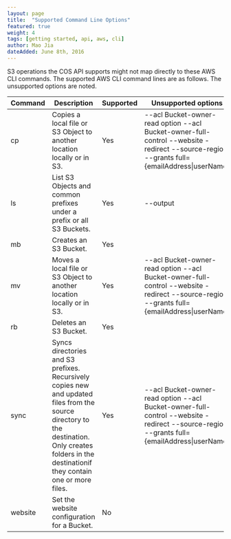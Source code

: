 ```yaml
---
layout: page
title:  "Supported Command Line Options"
featured: true
weight: 4
tags: [getting started, api, aws, cli]
author: Mao Jia
dateAdded: June 8th, 2016
---
```




S3 operations the COS API supports might not map directly to these AWS CLI commands. The supported AWS CLI command lines are as follows. The unsupported options are noted.

| Command  | Description         | Supported   | Unsupported options  |
|----------|---------------------|-------------|----------------------|| cp       | Copies a local file or S3 Object to another location locally or in S3. | Yes | --acl Bucket-owner-read option --acl Bucket-owner-full-control --website -redirect --source-region --grants full={emailAddress\|userName} || ls       | List S3 Objects and common prefixes under a prefix or all S3 Buckets. | Yes | --output || mb       | Creates an S3 Bucket.  |  Yes |   || mv       | Moves a local file or S3 Object to another location locally or in S3. | Yes   | --acl Bucket-owner-read option --acl Bucket-owner-full-control --website -redirect --source-region --grants full={emailAddress\|userName} || rb       | Deletes an S3 Bucket.  | Yes |  || sync     | Syncs directories and S3 prefixes. Recursively copies new and updated files from the source directory to the destination. Only creates folders in the destinationif they contain one or more files. | Yes | --acl Bucket-owner-read option --acl Bucket-owner-full-control --website -redirect --source-region --grants full={emailAddress\|userName} || website | Set the website configuration for a Bucket. |No| |